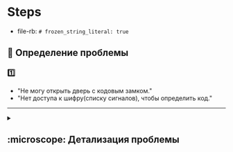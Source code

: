 # Steps

- file-rb: `# frozen_string_literal: true`

## :dart: Определение проблемы

### :one:

<!-- `Кодовый замок` | `Дверь заперта`-->

- "Не могу открыть дверь с кодовым замком."
- "Нет доступа к шифру(списку сигналов), чтобы определить код."

---

<details><summary><h2> :microscope: Детализация проблемы </h2></summary>


### :two:

<!-- `:U`, `:D`, `:L`, `:R` | `Перевод в действие`-->

- "Шифр состоит из последовательности комбинаций из 4х букв: U, D, L, R"
- "Как перевести букву шифра в действие, описывающее `1 ход` для кодового замка?"

---

### :three:

> Это исправление формулировки, описанной выше :two:

- "Не могу последовательно извлечь элемент шифра для преобразования в действие, описывающее `1 ход` для кодового знака"

---

### :four:

- "Как сопоставить элемент шифра с направлением движения по полю ввода кодового замка, чтобы в конце хода получить цифру (1..9) на кодовом поле и нажать на неё?"

---

### :five:

- "Не могу расшифровать код из 5 цифр"

---

### :six:

- "Как расшифровать первое число кода?"

<!--
<detail><summary>:six:</summary>
- "Как расшифровать первое число кода?"
</detail>-->

---

### :seven:

- "Как соотнести последнюю цифру последнего хода с `[1-й]` цифрой нового *поиска кода*(~~числа~~)"
  - `.last` | `strings = [a.last, b.last]`
  - `.first`

---

</details>
